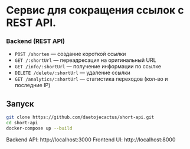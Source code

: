 # Сервис для сокращения ссылок с REST API.

### Backend (REST API)

- `POST /shorten` — создание короткой ссылки
- `GET /:shortUrl` — переадресация на оригинальный URL
- `GET /info/:shortUrl` — получение информации по ссылке
- `DELETE /delete/:shortUrl` — удаление ссылки
- `GET /analytics/:shortUrl` — статистика переходов (кол-во и последние IP)

## Запуск

```bash
git clone https://github.com/daetojecactus/short-api.git
cd short-api
docker-compose up --build
```

Backend API: http://localhost:3000
Frontend UI: http://localhost:8000
